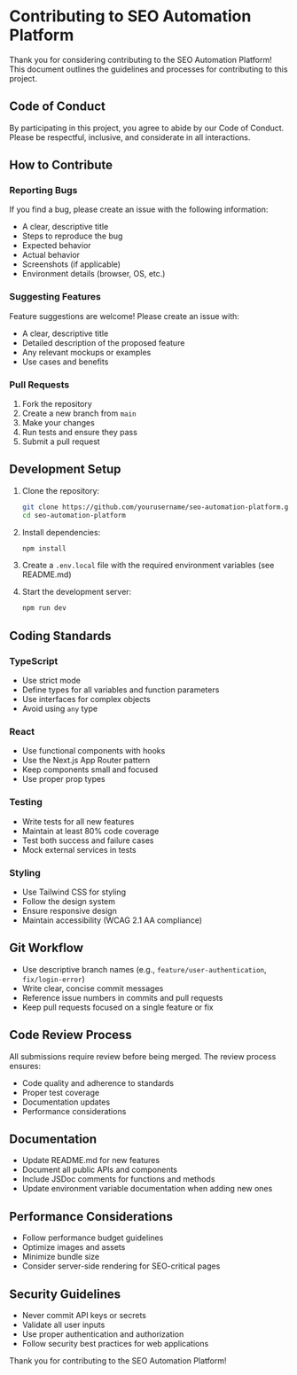 # Contributing to SEO Automation Platform

Thank you for considering contributing to the SEO Automation Platform! This document outlines the guidelines and processes for contributing to this project.

## Code of Conduct

By participating in this project, you agree to abide by our Code of Conduct. Please be respectful, inclusive, and considerate in all interactions.

## How to Contribute

### Reporting Bugs

If you find a bug, please create an issue with the following information:

- A clear, descriptive title
- Steps to reproduce the bug
- Expected behavior
- Actual behavior
- Screenshots (if applicable)
- Environment details (browser, OS, etc.)

### Suggesting Features

Feature suggestions are welcome! Please create an issue with:

- A clear, descriptive title
- Detailed description of the proposed feature
- Any relevant mockups or examples
- Use cases and benefits

### Pull Requests

1. Fork the repository
2. Create a new branch from `main`
3. Make your changes
4. Run tests and ensure they pass
5. Submit a pull request

## Development Setup

1. Clone the repository:
   ```bash
   git clone https://github.com/yourusername/seo-automation-platform.git
   cd seo-automation-platform
   ```

2. Install dependencies:
   ```bash
   npm install
   ```

3. Create a `.env.local` file with the required environment variables (see README.md)

4. Start the development server:
   ```bash
   npm run dev
   ```

## Coding Standards

### TypeScript

- Use strict mode
- Define types for all variables and function parameters
- Use interfaces for complex objects
- Avoid using `any` type

### React

- Use functional components with hooks
- Use the Next.js App Router pattern
- Keep components small and focused
- Use proper prop types

### Testing

- Write tests for all new features
- Maintain at least 80% code coverage
- Test both success and failure cases
- Mock external services in tests

### Styling

- Use Tailwind CSS for styling
- Follow the design system
- Ensure responsive design
- Maintain accessibility (WCAG 2.1 AA compliance)

## Git Workflow

- Use descriptive branch names (e.g., `feature/user-authentication`, `fix/login-error`)
- Write clear, concise commit messages
- Reference issue numbers in commits and pull requests
- Keep pull requests focused on a single feature or fix

## Code Review Process

All submissions require review before being merged. The review process ensures:

- Code quality and adherence to standards
- Proper test coverage
- Documentation updates
- Performance considerations

## Documentation

- Update README.md for new features
- Document all public APIs and components
- Include JSDoc comments for functions and methods
- Update environment variable documentation when adding new ones

## Performance Considerations

- Follow performance budget guidelines
- Optimize images and assets
- Minimize bundle size
- Consider server-side rendering for SEO-critical pages

## Security Guidelines

- Never commit API keys or secrets
- Validate all user inputs
- Use proper authentication and authorization
- Follow security best practices for web applications

Thank you for contributing to the SEO Automation Platform!